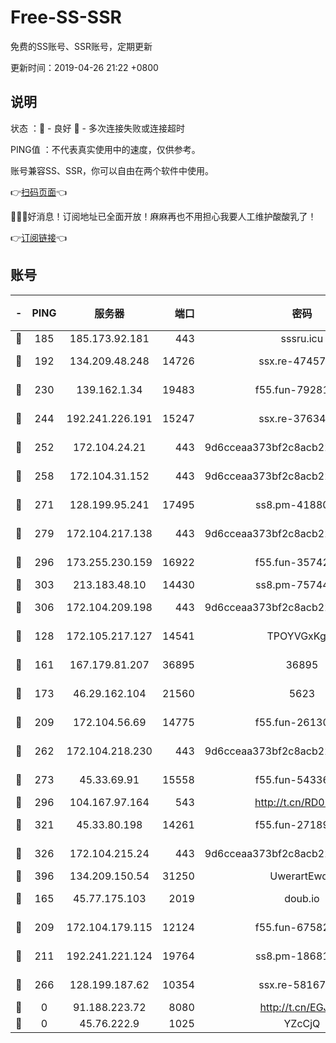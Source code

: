 # Free-SS-SSR

免费的SS账号、SSR账号，定期更新

更新时间：2019-04-26 21:22 +0800

## 说明

状态     ：🙂 - 良好 🙁 - 多次连接失败或连接超时

PING值   ：不代表真实使用中的速度，仅供参考。

账号兼容SS、SSR，你可以自由在两个软件中使用。

👉[扫码页面](https://liesauer.github.io/Free-SS-SSR/)👈

🎉🎉🎉好消息！订阅地址已全面开放！麻麻再也不用担心我要人工维护酸酸乳了！

👉[订阅链接](https://www.liesauer.net/yogurt/subscribe?ACCESS_TOKEN=DAYxR3mMaZAsaqUb)👈

## 账号

|-|PING|服务器|端口|密码|加密方式|区域|
|:----:|:----:|:-----:|-----:|:----:|:----:|:----:|
|🙂|185|185.173.92.181|443|sssru.icu|rc4-md5|RU|
|🙂|192|134.209.48.248|14726|ssx.re-47457092|aes-256-cfb|US|
|🙂|230|139.162.1.34|19483|f55.fun-79281835|aes-256-cfb|SG|
|🙂|244|192.241.226.191|15247|ssx.re-37634241|aes-256-cfb|US|
|🙂|252|172.104.24.21|443|9d6cceaa373bf2c8acb22e60b6a58be6|aes-256-cfb|US|
|🙂|258|172.104.31.152|443|9d6cceaa373bf2c8acb22e60b6a58be6|aes-256-cfb|US|
|🙂|271|128.199.95.241|17495|ss8.pm-41880912|aes-256-cfb|SG|
|🙂|279|172.104.217.138|443|9d6cceaa373bf2c8acb22e60b6a58be6|aes-256-cfb|US|
|🙂|296|173.255.230.159|16922|f55.fun-35742732|aes-256-cfb|US|
|🙂|303|213.183.48.10|14430|ss8.pm-75744161|rc4-md5|RU|
|🙂|306|172.104.209.198|443|9d6cceaa373bf2c8acb22e60b6a58be6|aes-256-cfb|US|
|🙂|128|172.105.217.127|14541|TPOYVGxKglpi|aes-256-cfb|JP|
|🙂|161|167.179.81.207|36895|36895|aes-256-cfb|JP|
|🙂|173|46.29.162.104|21560|5623|aes-128-ctr|RU|
|🙂|209|172.104.56.69|14775|f55.fun-26130837|aes-256-cfb|SG|
|🙂|262|172.104.218.230|443|9d6cceaa373bf2c8acb22e60b6a58be6|aes-256-cfb|US|
|🙂|273|45.33.69.91|15558|f55.fun-54336919|aes-256-cfb|US|
|🙂|296|104.167.97.164|543|http://t.cn/RD0D7sx|rc4-md5|CA|
|🙂|321|45.33.80.198|14261|f55.fun-27189216|aes-256-cfb|US|
|🙂|326|172.104.215.24|443|9d6cceaa373bf2c8acb22e60b6a58be6|aes-256-cfb|US|
|🙂|396|134.209.150.54|31250|UwerartEwqe|chacha20|IN|
|🙁|165|45.77.175.103|2019|doub.io|aes-128-ctr|SG|
|🙁|209|172.104.179.115|12124|f55.fun-67582155|aes-256-cfb|SG|
|🙁|211|192.241.221.124|19764|ss8.pm-18681063|aes-256-cfb|US|
|🙁|266|128.199.187.62|10354|ssx.re-58167399|aes-256-cfb|SG|
|🙁|0|91.188.223.72|8080|http://t.cn/EGJIyrl|rc4-md5|RU|
|🙁|0|45.76.222.9|1025|YZcCjQ|rc4-md5|JP|
